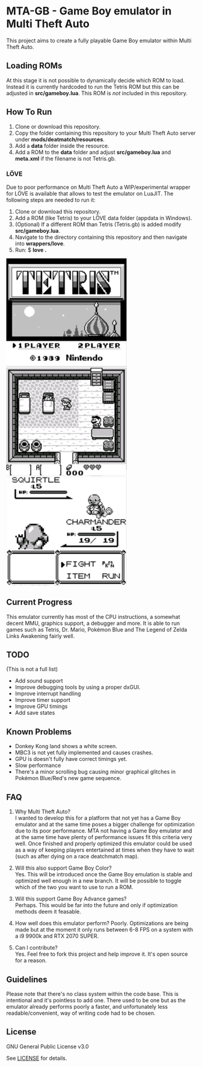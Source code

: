 # MTA-GB - Game Boy emulator in Multi Theft Auto
This project aims to create a fully playable Game Boy emulator within Multi Theft Auto.

## Loading ROMs
At this stage it is not possible to dynamically decide which ROM to load. Instead it is currently hardcoded to run the Tetris ROM but this can be adjusted in **src/gameboy.lua**. This ROM is _not_ included in this repository.

## How To Run
1. Clone or download this repository.
2. Copy the folder containing this repository to your Multi Theft Auto server under **mods/deatmatch/resources**.
3. Add a **data** folder inside the resource.
4. Add a ROM to the **data** folder and adjust **src/gameboy.lua** and **meta.xml** if the filename is not Tetris.gb.

### LÖVE
Due to poor performance on Multi Theft Auto a WIP/experimental wrapper for LÖVE is available that allows to test the emulator on LuaJIT. The following steps are needed to run it:
1. Clone or download this repository.
2. Add a ROM (like Tetris) to your LÖVE data folder (appdata in Windows).
3. (Optional) If a different ROM than Tetris (Tetris.gb) is added modify **src/gameboy.lua**.
4. Navigate to the directory containing this repository and then navigate into **wrappers/love**.
5. Run: $ **love .**

![Tetris](/images/tetris.png)
![The Legend of Zelda Link's Awakening](/images/zelda.png)
![Pokémon Blue](/images/pokemon.png)

## Current Progress
This emulator currently has most of the CPU instructions, a somewhat decent MMU, graphics support, a debugger and more. It is able to run games such as Tetris, Dr. Mario, Pokémon Blue and The Legend of Zelda Links Awakening fairly well.

## TODO
(This is not a full list)
- Add sound support
- Improve debugging tools by using a proper dxGUI.
- Improve interrupt handling
- Improve timer support
- Improve GPU timings
- Add save states

## Known Problems
- Donkey Kong land shows a white screen.
- MBC3 is not yet fully implemented and causes crashes.
- GPU is doesn't fully have correct timings yet.
- Slow performance
- There's a minor scrolling bug causing minor graphical glitches in Pokémon Blue/Red's new game sequence.

## FAQ
1. Why Multi Theft Auto?    
   I wanted to develop this for a platform that not yet has a Game Boy emulator and at the same time poses a bigger challenge for optimization due to its poor performance. MTA not having a Game Boy emulator and at the same time have plenty of performance issues fit this criteria very well. Once finished and properly optimized this emulator could be used as a way of keeping players entertained at times when they have to wait (such as after dying on a race deatchmatch map).

2. Will this also support Game Boy Color?    
   Yes. This will be introduced once the Game Boy emulation is stable and optimized well enough in a new branch. It will be possible to toggle which of the two you want to use to run a ROM.
   
3. Will this support Game Boy Advance games?    
   Perhaps. This would be far into the future and only if optimization methods deem it feasable.
   
4. How well does this emulator perform?
   Poorly. Optimizations are being made but at the moment it only runs between 6-8 FPS on a system with a i9 9900k and RTX 2070 SUPER.

5. Can I contribute?    
   Yes. Feel free to fork this project and help improve it. It's open source for a reason.

## Guidelines
Please note that there's no class system within the code base. This is intentional and it's pointless to add one. There used to be one but as the emulator already performs poorly a faster, and unfortunately less readable/convenient, way of writing code had to be chosen.

## License
GNU General Public License v3.0

See [LICENSE](LICENSE) for details.
